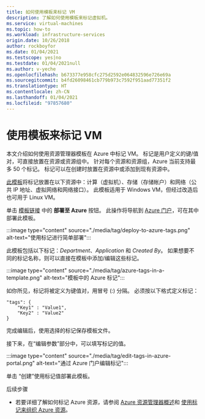 ```yaml
---
title: 如何使用模板来标记 VM
description: 了解如何使用模板来标记虚拟机。
ms.service: virtual-machines
ms.topic: how-to
ms.workload: infrastructure-services
origin.date: 10/26/2018
author: rockboyfor
ms.date: 01/04/2021
ms.testscope: yes|no
ms.testdate: 01/04/2021null
ms.author: v-yeche
ms.openlocfilehash: b673377e958cfc275d2592e064832596e726e69a
ms.sourcegitcommit: b4fd26098461cb779b973c7592f951aad77351f2
ms.translationtype: HT
ms.contentlocale: zh-CN
ms.lasthandoff: 01/04/2021
ms.locfileid: "97857680"
---
```

<!--Verified successfully-->
# <a name="tagging-a-vm-using-a-template"></a>使用模板来标记 VM

本文介绍如何使用资源管理器模板在 Azure 中标记 VM。 标记是用户定义的键/值对，可直接放置在资源或资源组中。 针对每个资源和资源组，Azure 当前支持最多 50 个标记。 标记可以在创建时放置在资源中或添加到现有资源中。

[此模板](https://github.com/Azure/azure-quickstart-templates/tree/master/101-vm-tags)将标记放置在以下资源中：计算（虚拟机）、存储（存储帐户）和网络（公共 IP 地址、虚拟网络和网络接口）。 此模板适用于 Windows VM，但经过改造后也可用于 Linux VM。

单击 [模板链接](https://github.com/Azure/azure-quickstart-templates/tree/master/101-vm-tags) 中的 **部署至 Azure** 按钮。 此操作将导航到 [Azure 门户](https://portal.azure.cn/)，可在其中部署此模板。

:::image type="content" source="./media/tag/deploy-to-azure-tags.png" alt-text="使用标记进行简单部署":::

此模板包括以下标记：*Department*、*Application* 和 *Created By*。 如果想要不同的标记名称，则可以直接在模板中添加/编辑这些标记。

:::image type="content" source="./media/tag/azure-tags-in-a-template.png" alt-text="模板中的 Azure 标记":::

如你所见，标记将被定义为键值对，用冒号 (:) 分隔。 必须按以下格式定义标记：

```config
"tags": {
    "Key1" : "Value1",
    "Key2" : "Value2"
}
```

完成编辑后，使用选择的标记保存模板文件。

接下来，在“编辑参数”部分中，可以填写标记的值。 

:::image type="content" source="./media/tag/edit-tags-in-azure-portal.png" alt-text="通过 Azure 门户编辑标记":::

单击  “创建”使用标记值部署此模板。

后续步骤

- 若要详细了解如何标记 Azure 资源，请参阅 [Azure 资源管理器概述](../azure-resource-manager/management/overview.md)和 [使用标记来组织 Azure 资源](../azure-resource-manager/management/tag-resources.md)。

<!--Not Available on [Understanding your Azure Bill](../cost-management-billing/understand/review-individual-bill.md)-->
<!--Not Available on [Gain insights into your Azure resource consumption](../cost-management-billing/manage/usage-rate-card-overview.md)-->

<!-- Update_Description: new article about tag template -->
<!--NEW.date: 01/04/2021-->